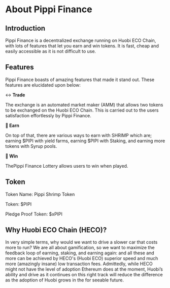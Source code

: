 # About Pippi Finance

## Introduction 

Pippi Finance is a decentralized exchange running on Huobi ECO Chain, with lots of features that let you earn and win tokens. It is fast, cheap and easily accessible as it is not difficult to use. 

## Features 

Pippi Finance boasts of amazing features that made it stand out. These features are elucidated upon below: 

↔️ **Trade** 

The exchange is an automated market maker \(AMM\) that allows two tokens to be exchanged on the Huobi ECO Chain. This is carried out to the users satisfaction effortlessly by Pippi Finance. 

**💸 Earn** 

On top of that, there are various ways to earn with SHRIMP which are; earning $PIPI with yield farms, earning $PIPI with Staking, and earning more tokens with Syrup pools. 

**🎲 Win** 

ThePippi Finance Lottery allows users to win when played.

## Token

Token Name: Pippi Shrimp Token

Token: $PIPI

Pledge Proof Token: $xPIPI

## Why Huobi ECO Chain \(HECO\)? 

In very simple terms, why would we want to drive a slower car that costs more to run? We are all about gamification, so we want to maximize the feedback loop of earning, staking, and earning again: and all these and more can be achieved by HECO's \(Huobi ECO\) superior speed and much more \(amazingly insane\) low transaction fees. Admittedly, while HECO might not have the level of adoption Ethereum does at the moment, Huobi’s ability and drive as it continues on this right track will reduce the difference as the adoption of Huobi grows in the for seeable future.

